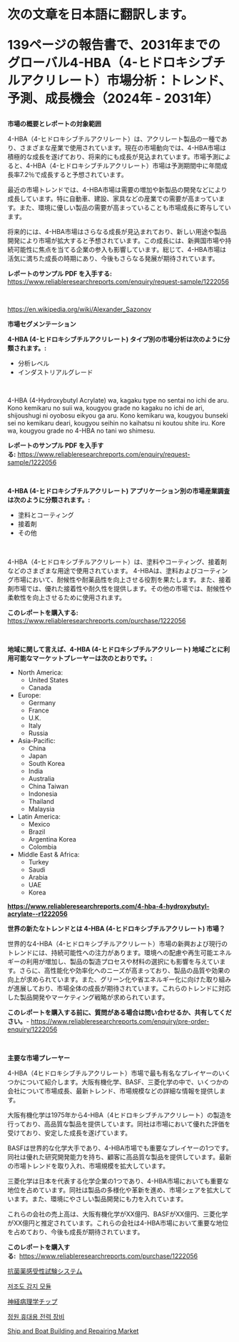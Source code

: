 <p><h1>次の文章を日本語に翻訳します。

139ページの報告書で、2031年までのグローバル4-HBA（4-ヒドロキシブチルアクリレート）市場分析：トレンド、予測、成長機会（2024年 - 2031年）</h1></p><p><strong>市場の概要とレポートの対象範囲</strong></p>
<p><p>4-HBA（4-ヒドロキシブチルアクリレート）は、アクリレート製品の一種であり、さまざまな産業で使用されています。現在の市場動向では、4-HBA市場は積極的な成長を遂げており、将来的にも成長が見込まれています。市場予測によると、4-HBA（4-ヒドロキシブチルアクリレート）市場は予測期間中に年間成長率7.2％で成長すると予想されています。</p><p>最近の市場トレンドでは、4-HBA市場は需要の増加や新製品の開発などにより成長しています。特に自動車、建設、家具などの産業での需要が高まっています。また、環境に優しい製品の需要が高まっていることも市場成長に寄与しています。</p><p>将来的には、4-HBA市場はさらなる成長が見込まれており、新しい用途や製品開発により市場が拡大すると予想されています。この成長には、新興国市場や持続可能性に焦点を当てる企業の参入も影響しています。総じて、4-HBA市場は活気に満ちた成長の時期にあり、今後もさらなる発展が期待されています。</p></p>
<p><strong>レポートのサンプル PDF を入手する:</strong> <a href="https://www.reliableresearchreports.com/enquiry/request-sample/1222056">https://www.reliableresearchreports.com/enquiry/request-sample/1222056</a></p>
<p>&nbsp;</p>
<p><a href="https://en.wikipedia.org/wiki/Alexander_Sazonov">https://en.wikipedia.org/wiki/Alexander_Sazonov</a></p>
<p><strong>市場セグメンテーション</strong></p>
<p><strong>4-HBA (4-ヒドロキシブチルアクリレート) タイプ別の市場分析は次のように分類されます。:</strong></p>
<p><ul><li>分析レベル</li><li>インダストリアルグレード</li></ul></p>
<p>&nbsp;</p>
<p><p>4-HBA (4-Hydroxybutyl Acrylate) wa, kagaku type no sentai no ichi de aru. Kono kemikaru no suii wa, kougyou grade no kagaku no ichi de ari, shijoushugi ni oyobosu eikyou ga aru. Kono kemikaru wa, kougyou bunseki sei no kemikaru deari, kougyou seihin no kaihatsu ni koutou shite iru. Kore wa, kougyou grade no 4-HBA no tani wo shimesu.</p></p>
<p><strong>レポートのサンプル PDF を入手する:</strong>&nbsp;<a href="https://www.reliableresearchreports.com/enquiry/request-sample/1222056">https://www.reliableresearchreports.com/enquiry/request-sample/1222056</a></p>
<p>&nbsp;</p>
<p><strong> 4-HBA (4-ヒドロキシブチルアクリレート) アプリケーション別の市場産業調査は次のように分類されます。:</strong></p>
<p><ul><li>塗料とコーティング</li><li>接着剤</li><li>その他</li></ul></p>
<p>&nbsp;</p>
<p><p>4-HBA（4-ヒドロキシブチルアクリレート）は、塗料やコーティング、接着剤などのさまざまな用途で使用されています。 4-HBAは、塗料およびコーティング市場において、耐候性や耐薬品性を向上させる役割を果たします。また、接着剤市場では、優れた接着性や耐久性を提供します。その他の市場では、耐候性や柔軟性を向上させるために使用されます。</p></p>
<p><strong>このレポートを購入する:</strong>&nbsp; <a href="https://www.reliableresearchreports.com/purchase/1222056">https://www.reliableresearchreports.com/purchase/1222056</a></p>
<p>&nbsp;</p>
<p><strong>地域に関して言えば、4-HBA (4-ヒドロキシブチルアクリレート) 地域ごとに利用可能なマーケットプレーヤーは次のとおりです。:</strong></p>
<p><ul>
    <li>
        North America:
        <ul>
            <li>United States</li>
            <li>Canada</li>
        </ul>
    </li>
    <li>
        Europe:
        <ul>
            <li>Germany</li>
            <li>France</li>
            <li>U.K.</li>
            <li>Italy</li>
            <li>Russia</li>
        </ul>
    </li>
    <li>
        Asia-Pacific:
        <ul>
            <li>China</li>
            <li>Japan</li>
            <li>South Korea</li>
            <li>India</li>
            <li>Australia</li>
            <li>China Taiwan</li>
            <li>Indonesia</li>
            <li>Thailand</li>
            <li>Malaysia</li>
        </ul>
    </li>
    <li>
        Latin America:
        <ul>
            <li>Mexico</li>
            <li>Brazil</li>
            <li>Argentina Korea</li>
            <li>Colombia</li>
        </ul>
    </li>
    <li>
        Middle East & Africa:
        <ul>
            <li>Turkey</li>
            <li>Saudi</li>
            <li>Arabia</li>
            <li>UAE</li>
            <li>Korea</li>
        </ul>
    </li>
    </ul></p>
<p><strong><a href="https://www.reliableresearchreports.com/4-hba-4-hydroxybutyl-acrylate--r1222056">https://www.reliableresearchreports.com/4-hba-4-hydroxybutyl-acrylate--r1222056</a></strong>&nbsp;</p>
<p><strong>世界の新たなトレンドとは 4-HBA (4-ヒドロキシブチルアクリレート) 市場？</strong></p>
<p><p>世界的な4-HBA（4-ヒドロキシブチルアクリレート）市場の新興および現行のトレンドには、持続可能性への注力があります。環境への配慮や再生可能エネルギーの利用が増加し、製品の製造プロセスや材料の選択にも影響を与えています。さらに、高性能化や効率化へのニーズが高まっており、製品の品質や効果の向上が求められています。また、グリーン化や省エネルギー化に向けた取り組みが進展しており、市場全体の成長が期待されています。これらのトレンドに対応した製品開発やマーケティング戦略が求められています。</p></p>
<p><strong>このレポートを購入する前に、質問がある場合は問い合わせるか、共有してください。</strong>- <a href="https://www.reliableresearchreports.com/enquiry/pre-order-enquiry/1222056">https://www.reliableresearchreports.com/enquiry/pre-order-enquiry/1222056</a></p>
<p>&nbsp;</p>
<p><strong>主要な市場プレーヤー</strong></p>
<p><p>4-HBA（4ヒドロキシブチルアクリレート）市場で最も有名なプレイヤーのいくつかについて紹介します。大阪有機化学、BASF、三菱化学の中で、いくつかの会社について市場成長、最新トレンド、市場規模などの詳細な情報を提供します。</p><p>大阪有機化学は1975年から4-HBA（4ヒドロキシブチルアクリレート）の製造を行っており、高品質な製品を提供しています。同社は市場において優れた評価を受けており、安定した成長を遂げています。</p><p>BASFは世界的な化学大手であり、4-HBA市場でも重要なプレイヤーの1つです。同社は優れた研究開発能力を持ち、顧客に高品質な製品を提供しています。最新の市場トレンドを取り入れ、市場規模を拡大しています。</p><p>三菱化学は日本を代表する化学企業の1つであり、4-HBA市場においても重要な地位を占めています。同社は製品の多様化や革新を進め、市場シェアを拡大しています。また、環境にやさしい製品開発にも力を入れています。</p><p>これらの会社の売上高は、大阪有機化学がXX億円、BASFがXX億円、三菱化学がXX億円と推定されています。これらの会社は4-HBA市場において重要な地位を占めており、今後も成長が期待されています。</p></p>
<p><strong>このレポートを購入する:</strong>&nbsp;&nbsp;<a href="https://www.reliableresearchreports.com/purchase/1222056">https://www.reliableresearchreports.com/purchase/1222056</a></p>
<p><p><a href="https://github.com/zjkmgcs938405/Market-Research-Report-List-3/blob/main/877668397153.md">抗菌薬感受性試験システム</a></p><p><a href="https://github.com/KellyLyncyh543964/Market-Research-Report-List-2/blob/main/7630072100006.md">저조도 감지 모듈</a></p><p><a href="https://github.com/roulaayoub-saad/Market-Research-Report-List-2/blob/main/403408797165.md">神経病理学チップ</a></p><p><a href="https://github.com/rcabello548/Market-Research-Report-List-2/blob/main/4091702100023.md">정원 휴대용 전력 장비</a></p><p><a href="https://github.com/zkngisync/Market-Research-Report-List-1/blob/main/ship-and-boat-building-and-repairing-market.md">Ship and Boat Building and Repairing Market</a></p></p>